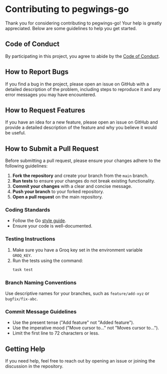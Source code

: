 # Contributing to pegwings-go

Thank you for considering contributing to pegwings-go! Your help is greatly appreciated. Below are some guidelines to help you get started.

## Code of Conduct

By participating in this project, you agree to abide by the [Code of Conduct](https://www.contributor-covenant.org/version/2/0/code_of_conduct/).

## How to Report Bugs

If you find a bug in the project, please open an issue on GitHub with a detailed description of the problem, including steps to reproduce it and any error messages you may have encountered.

## How to Request Features

If you have an idea for a new feature, please open an issue on GitHub and provide a detailed description of the feature and why you believe it would be useful.

## How to Submit a Pull Request

Before submitting a pull request, please ensure your changes adhere to the following guidelines:

1. **Fork the repository** and create your branch from the `main` branch.
2. **Run tests** to ensure your changes do not break existing functionality.
3. **Commit your changes** with a clear and concise message.
4. **Push your branch** to your forked repository.
5. **Open a pull request** on the main repository.

### Coding Standards

- Follow the Go [style guide](https://golang.org/doc/effective_go.html).
- Ensure your code is well-documented.

### Testing Instructions

1. Make sure you have a Groq key set in the environment variable `GROQ_KEY`.
2. Run the tests using the command:
   ```bash
   task test
   ```

### Branch Naming Conventions

Use descriptive names for your branches, such as `feature/add-xyz` or `bugfix/fix-abc`.

### Commit Message Guidelines

- Use the present tense ("Add feature" not "Added feature").
- Use the imperative mood ("Move cursor to..." not "Moves cursor to...").
- Limit the first line to 72 characters or less.

## Getting Help

If you need help, feel free to reach out by opening an issue or joining the discussion in the repository.
